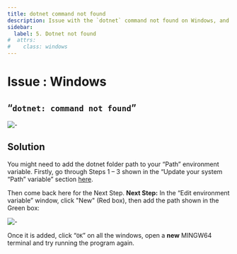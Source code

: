 ```yaml
---
title: dotnet command not found
description: Issue with the `dotnet` command not found on Windows, and how to fix it.
sidebar:
  label: 5. Dotnet not found
#  attrs:
#    class: windows
---
```


<h1> Issue : Windows </h1>

## “`dotnet: command not found`”

![-](https://i.imgur.com/gzi30bu.png)

## Solution

You might need to add the dotnet folder path to your “Path” environment variable.
Firstly, go through Steps 1 – 3 shown in the “Update your system “Path” variable” section [here](/troubleshoot/windows/win-issue-7).

Then come back here for the Next Step.
**Next Step:** In the “Edit environment variable” window, click "New" (Red box), then add the
path shown in the Green box:

![-](https://i.imgur.com/T6wIBWt.png)

Once it is added, click “`OK`” on all the windows, open a **new** MINGW64 terminal and try running the program again.
